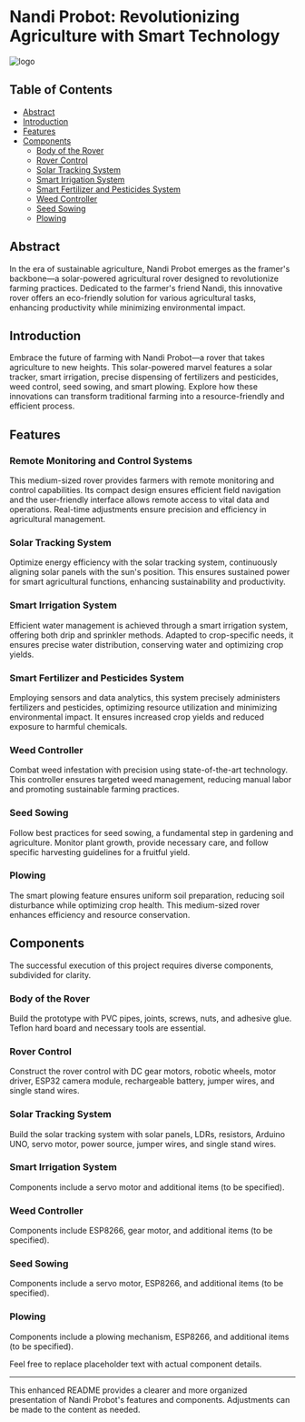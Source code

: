# Nandi Probot: Revolutionizing Agriculture with Smart Technology

![logo](https://github.com/AthishSK/Nandi_Probot/assets/92356927/781ce8c6-3260-4e1a-877c-ebea250a9431)

## Table of Contents
- [Abstract](#abstract)
- [Introduction](#introduction)
- [Features](#features)
- [Components](#components)
  - [Body of the Rover](#body-of-the-rover)
  - [Rover Control](#rover-control)
  - [Solar Tracking System](#solar-tracking-system)
  - [Smart Irrigation System](#smart-irrigation-system)
  - [Smart Fertilizer and Pesticides System](#smart-fertilizer-and-pesticides-system)
  - [Weed Controller](#weed-controller)
  - [Seed Sowing](#seed-sowing)
  - [Plowing](#plowing)

## Abstract

In the era of sustainable agriculture, Nandi Probot emerges as the framer's backbone—a solar-powered agricultural rover designed to revolutionize farming practices. Dedicated to the farmer's friend Nandi, this innovative rover offers an eco-friendly solution for various agricultural tasks, enhancing productivity while minimizing environmental impact.

## Introduction

Embrace the future of farming with Nandi Probot—a rover that takes agriculture to new heights. This solar-powered marvel features a solar tracker, smart irrigation, precise dispensing of fertilizers and pesticides, weed control, seed sowing, and smart plowing. Explore how these innovations can transform traditional farming into a resource-friendly and efficient process.

## Features

### Remote Monitoring and Control Systems
This medium-sized rover provides farmers with remote monitoring and control capabilities. Its compact design ensures efficient field navigation and the user-friendly interface allows remote access to vital data and operations. Real-time adjustments ensure precision and efficiency in agricultural management.

### Solar Tracking System
Optimize energy efficiency with the solar tracking system, continuously aligning solar panels with the sun's position. This ensures sustained power for smart agricultural functions, enhancing sustainability and productivity.

### Smart Irrigation System
Efficient water management is achieved through a smart irrigation system, offering both drip and sprinkler methods. Adapted to crop-specific needs, it ensures precise water distribution, conserving water and optimizing crop yields.

### Smart Fertilizer and Pesticides System
Employing sensors and data analytics, this system precisely administers fertilizers and pesticides, optimizing resource utilization and minimizing environmental impact. It ensures increased crop yields and reduced exposure to harmful chemicals.

### Weed Controller
Combat weed infestation with precision using state-of-the-art technology. This controller ensures targeted weed management, reducing manual labor and promoting sustainable farming practices.

### Seed Sowing
Follow best practices for seed sowing, a fundamental step in gardening and agriculture. Monitor plant growth, provide necessary care, and follow specific harvesting guidelines for a fruitful yield.

### Plowing
The smart plowing feature ensures uniform soil preparation, reducing soil disturbance while optimizing crop health. This medium-sized rover enhances efficiency and resource conservation.

## Components

The successful execution of this project requires diverse components, subdivided for clarity.

### Body of the Rover
Build the prototype with PVC pipes, joints, screws, nuts, and adhesive glue. Teflon hard board and necessary tools are essential.

### Rover Control
Construct the rover control with DC gear motors, robotic wheels, motor driver, ESP32 camera module, rechargeable battery, jumper wires, and single stand wires.

### Solar Tracking System
Build the solar tracking system with solar panels, LDRs, resistors, Arduino UNO, servo motor, power source, jumper wires, and single stand wires.

### Smart Irrigation System
Components include a servo motor and additional items (to be specified).

### Weed Controller
Components include ESP8266, gear motor, and additional items (to be specified).

### Seed Sowing
Components include a servo motor, ESP8266, and additional items (to be specified).

### Plowing
Components include a plowing mechanism, ESP8266, and additional items (to be specified).

Feel free to replace placeholder text with actual component details.

---

This enhanced README provides a clearer and more organized presentation of Nandi Probot's features and components. Adjustments can be made to the content as needed.
